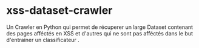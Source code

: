 # xss-dataset-crawler
Un Crawler en Python qui permet de récuperer un large Dataset contenant des pages afféctés en XSS et d'autres qui ne sont pas afféctés dans le but d'entrainer un classificateur .
